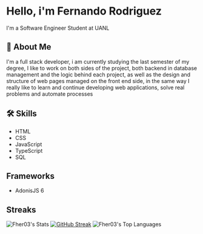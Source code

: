 
# Hello, i'm Fernando Rodriguez

I'm a Software Engineer Student at UANL



## 🚀 About Me
I'm a full stack developer, i am currently studying the last semester of my degree, I like to work on both sides of the project, both backend in database management and the logic behind each project, as well as the design and structure of web pages managed on the front end side, in the same way I really like to learn and continue developing web applications, solve real problems and automate processes


## 🛠 Skills
- HTML
- CSS
- JavaScript
- TypeScript
- SQL

## Frameworks

- AdonisJS 6


## Streaks

![Fher03's Stats](https://github-readme-stats.vercel.app/api?username=Fher03&theme=dracula&show_icons=true&hide_border=true&count_private=true)
[![GitHub Streak](https://github-readme-streak-stats.herokuapp.com?user=Fher03&theme=dark&hide_border=true&mode=weekly)](https://git.io/streak-stats)
![Fher03's Top Languages](https://github-readme-stats.vercel.app/api/top-langs/?username=Fher03&theme=dracula&show_icons=true&hide_border=true&layout=compact)
